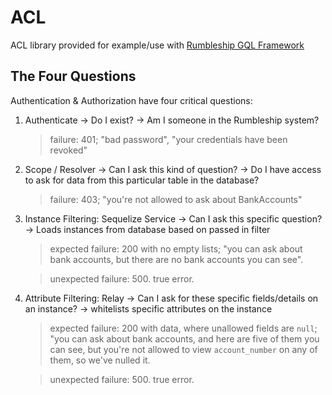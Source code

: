 # ACL
ACL library provided for example/use with [Rumbleship GQL Framework](https://github.com/rumbleship/rfi-gql-framework/)

## The Four Questions
Authentication & Authorization have four critical questions:
1. Authenticate -> Do I exist? -> Am I someone in the Rumbleship system?
    > failure: 401; "bad password", "your credentials have been revoked"

2. Scope / Resolver -> Can I ask this kind of question? -> Do I have access to ask for data from this particular table in the database?
    > failure: 403; "you're not allowed to ask about BankAccounts"

3. Instance Filtering: Sequelize Service -> Can I ask this specific question? -> Loads instances from database based on passed in filter
    > expected failure: 200 with no empty lists; "you can ask about bank accounts, but there are no bank accounts you can see".

    > unexpected failure: 500. true error.

4. Attribute Filtering: Relay -> Can I ask for these specific fields/details on an instance? -> whitelists specific attributes on the instance
    > expected failure: 200 with data, where unallowed fields are `null`; "you can ask about bank accounts, and here are five of them you can see, but you're not allowed to view `account_number` on any of them, so we've nulled it.

    > unexpected failure: 500. true error.

